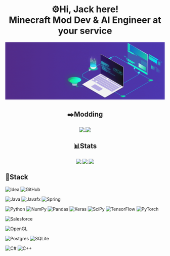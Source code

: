 <h1 align="center">⚙️Hi, Jack here!<br/>
Minecraft Mod Dev & AI Engineer at your service
</h1>

<div align="center">

  ![](header.gif)

</div>

<h2 align="center"> ✒️Modding </h2>

<div align="center">

  <a href="https://github-readme-stats.vercel.app">
    <img style='height: 100px;' align="center" src="https://github-readme-stats.vercel.app/api/pin/?username=BlackAures1&repo=DragonSurvival&theme=transparent" />
  </a>
  
  <a href="https://github-readme-stats.vercel.app">
    <img style='height: 100px;' align="center" src="https://github-readme-stats.vercel.app/api/pin/?username=JackRaidenPH&repo=BuildCraftRF&theme=transparent" />
  </a>

</div>

<h2 align="center"> 📊Stats </h2>

<div align="center">
  
  <a href="https://github.com/anuraghazra/convoychat">
    <img style='height: 175px;' align="center" src="https://github-readme-streak-stats.herokuapp.com/?user=jackraidenph&theme=transparent" />
  </a>
  <a href="https://github.com/anuraghazra/convoychat">
    <img style='height: 175px; ' align="center" src="https://github-readme-stats-dusky-iota-11.vercel.app/api/top-langs/?username=jackraidenph&size_weight=0.65&count_weight=0.35&layout=compact&theme=transparent" />
  </a>
  
  <a href="https://github.com/anuraghazra/convoychat">
    <img style='height: 150px;' align="center" src="https://github-readme-stats-dusky-iota-11.vercel.app/api/wakatime?username=@jackraidenph&theme=transparent" />
  </a>
  
</div>

## 🔧Stack

![Idea](https://img.shields.io/badge/IntelliJ_IDEA-000000.svg?style=for-the-badge&logo=intellij-idea&logoColor=white)
![GitHub](https://img.shields.io/badge/github-%23121011.svg?style=for-the-badge&logo=github&logoColor=white)

![Java](https://img.shields.io/badge/java-%23ED8B00.svg?style=for-the-badge&logo=openjdk&logoColor=white)
![Javafx](https://img.shields.io/badge/javafx-%23FF0000.svg?style=for-the-badge&logo=javafx&logoColor=white)
![Spring](https://img.shields.io/badge/spring-%236DB33F.svg?style=for-the-badge&logo=spring&logoColor=white)

![Python](https://img.shields.io/badge/Python-3776AB?style=for-the-badge&logo=python&logoColor=white)
![NumPy](https://img.shields.io/badge/numpy-%23013243.svg?style=for-the-badge&logo=numpy&logoColor=white)
![Pandas](https://img.shields.io/badge/pandas-%23150458.svg?style=for-the-badge&logo=pandas&logoColor=white)
![Keras](https://img.shields.io/badge/Keras-%23D00000.svg?style=for-the-badge&logo=Keras&logoColor=white)
![SciPy](https://img.shields.io/badge/SciPy-%230C55A5.svg?style=for-the-badge&logo=scipy&logoColor=%white)
![TensorFlow](https://img.shields.io/badge/TensorFlow-%23FF6F00.svg?style=for-the-badge&logo=TensorFlow&logoColor=white)
![PyTorch](https://img.shields.io/badge/PyTorch-%23EE4C2C.svg?style=for-the-badge&logo=PyTorch&logoColor=white)

![Salesforce](https://img.shields.io/badge/Salesforce-00A1E0?style=for-the-badge&logo=Salesforce&logoColor=white)

![OpenGL](https://img.shields.io/badge/OpenGL-%23FFFFFF.svg?style=for-the-badge&logo=opengl)

![Postgres](https://img.shields.io/badge/postgres-%23316192.svg?style=for-the-badge&logo=postgresql&logoColor=white)
![SQLite](https://img.shields.io/badge/sqlite-%2307405e.svg?style=for-the-badge&logo=sqlite&logoColor=white)

![C#](https://img.shields.io/badge/c%23-%23239120.svg?style=for-the-badge&logo=csharp&logoColor=white)
![C++](https://img.shields.io/badge/c++-%2300599C.svg?style=for-the-badge&logo=c%2B%2B&logoColor=white)
